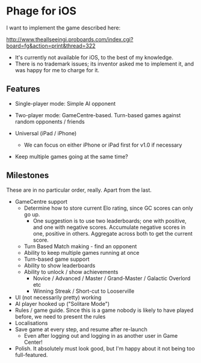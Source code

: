 Phage for iOS
=============

I want to implement the game described here:

http://www.theallseeingi.proboards.com/index.cgi?board=fg&action=print&thread=322

* It's currently not available for iOS, to the best of my knowledge.
* There is no trademark issues; its inventor asked me to implement it, and was happy for me to charge for it.

Features
--------

* Single-player mode: Simple AI opponent
* Two-player mode: GameCentre-based. Turn-based games against random opponents / friends

* Universal (iPad / iPhone)
  * We can focus on either iPhone or iPad first for v1.0 if necessary

* Keep multiple games going at the same time?

Milestones
----------

These are in no particular order, really. Apart from the last.

* GameCentre support
  * Determine how to store current Elo rating, since GC scores can only go up.
    * One suggestion is to use two leaderboards; one with positive, and one with negative scores. Accumulate negative scores in one, positive in others. Aggregate across both to get the current score.
  * Turn Based Match making - find an opponent
  * Ability to keep multiple games running at once
  * Turn-based game support
  * Ability to show leaderboards
  * Ability to unlock / show achievements
    * Novice / Advanced / Master / Grand-Master / Galactic Overlord etc
    * Winning Streak / Short-cut to Looserville
* UI (not necessarily pretty) working
* AI player hooked up ("Solitare Mode")
* Rules / game guide. Since this is a game nobody is likely to have played before, we need to present the rules
* Localisations
* Save game at every step, and resume after re-launch
  * Even after logging out and logging in as another user in Game Center!
* Polish. It absolutely must look good, but I'm happy about it not being too full-featured.

